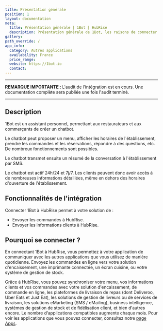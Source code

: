 ```yaml
---
title: Présentation générale
position: 1
layout: documentation
meta:
  title: Présentation générale | 1Bot | HubRise
  description: Présentation générale de 1Bot, les raisons de connecter votre solution à HubRise et liste des fonctionnalités de l'intégration avec HubRise.
gallery:
path_override: /
app_info:
  category: Autres applications
  availability: France
  price_range:
  website: https://1bot.io
  contact:
---
```


---

**REMARQUE IMPORTANTE :** L'audit de l'intégration est en cours. Une documentation complète sera publiée une fois l'audit terminé.

---

## Description

1Bot est un assistant personnel, permettant aux restaurateurs et aux commerçants de créer un chatbot.

Le chatbot peut proposer un menu, afficher les horaires de l'établissement, prendre les commandes et les réservations, répondre à des questions, etc. De nombreux fonctionnements sont possibles.

Le chatbot transmet ensuite un résumé de la conversation à l'établissement par SMS.

Le chatbot est actif 24h/24 et 7j/7. Les clients peuvent donc avoir accès à de nombreuses informations détaillées, même en dehors des horaires d'ouverture de l'établissement.

## Fonctionnalités de l'intégration

Connecter 1Bot à HubRise permet à votre solution de :

- Envoyer les commandes à HubRise.
- Envoyer les informations clients à HubRise.

## Pourquoi se connecter ?

En connectant 1Bot à HubRise, vous permettez à votre application de communiquer avec les autres applications que vous utilisez de manière quotidienne. Envoyez les commandes en ligne vers votre solution d'encaissement, une imprimante connectée, un écran cuisine, ou votre système de gestion de stock.

Grâce à HubRise, vous pouvez synchroniser votre menu, vos informations clients et vos commandes avec votre solution d'encaissement, de commande en ligne, les plateformes de livraison de repas (dont Deliveroo, Uber Eats et Just Eat), les solutions de gestion de livreurs ou de services de livraison, les solutions eMarketing (SMS / eMailing), business intelligence, systèmes de gestion de stock et de fidélisation client, et bien d'autres encore. Le nombre d'applications compatibles augmente chaque mois. Pour voir les applications que vous pouvez connecter, consultez notre [page Apps](/apps).
